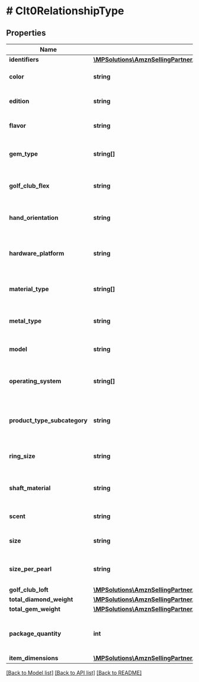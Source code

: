 # # CIt0RelationshipType

## Properties

Name | Type | Description | Notes
------------ | ------------- | ------------- | -------------
**identifiers** | [**\MPSolutions\AmznSellingPartnerApi\Models\CatalogItemsV0\CIt0IdentifierType**](CIt0IdentifierType.md) |  | [optional]
**color** | **string** | The color variation of the item. | [optional]
**edition** | **string** | The edition variation of the item. | [optional]
**flavor** | **string** | The flavor variation of the item. | [optional]
**gem_type** | **string[]** | The gem type variations of the item. | [optional]
**golf_club_flex** | **string** | The golf club flex variation of an item. | [optional]
**hand_orientation** | **string** | The hand orientation variation of an item. | [optional]
**hardware_platform** | **string** | The hardware platform variation of an item. | [optional]
**material_type** | **string[]** | The material type variations of an item. | [optional]
**metal_type** | **string** | The metal type variation of an item. | [optional]
**model** | **string** | The model variation of an item. | [optional]
**operating_system** | **string[]** | The operating system variations of an item. | [optional]
**product_type_subcategory** | **string** | The product type subcategory variation of an item. | [optional]
**ring_size** | **string** | The ring size variation of an item. | [optional]
**shaft_material** | **string** | The shaft material variation of an item. | [optional]
**scent** | **string** | The scent variation of an item. | [optional]
**size** | **string** | The size variation of an item. | [optional]
**size_per_pearl** | **string** | The size per pearl variation of an item. | [optional]
**golf_club_loft** | [**\MPSolutions\AmznSellingPartnerApi\Models\CatalogItemsV0\CIt0DecimalWithUnits**](CIt0DecimalWithUnits.md) |  | [optional]
**total_diamond_weight** | [**\MPSolutions\AmznSellingPartnerApi\Models\CatalogItemsV0\CIt0DecimalWithUnits**](CIt0DecimalWithUnits.md) |  | [optional]
**total_gem_weight** | [**\MPSolutions\AmznSellingPartnerApi\Models\CatalogItemsV0\CIt0DecimalWithUnits**](CIt0DecimalWithUnits.md) |  | [optional]
**package_quantity** | **int** | The package quantity variation of an item. | [optional]
**item_dimensions** | [**\MPSolutions\AmznSellingPartnerApi\Models\CatalogItemsV0\CIt0DimensionType**](CIt0DimensionType.md) |  | [optional]

[[Back to Model list]](../../README.md#models) [[Back to API list]](../../README.md#endpoints) [[Back to README]](../../README.md)

